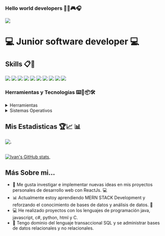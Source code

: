 ### Hello world developers 👋😄:video_game::headphones:

![](https://github.com/IvanArango98/IvanArango98/blob/main/web-design-concept-with-drawings.jpg)

# :computer: Junior software developer :computer:

## Skills 📋📌

<img src="https://img.shields.io/badge/%20-C%23-blue" /> <img src="https://img.shields.io/badge/Java-critical" /> <img src="https://img.shields.io/badge/JavaScript-important" /> <img src="https://img.shields.io/badge/Python-9cf" /> <img src="https://img.shields.io/badge/TSQL-informational" /> <img src="https://img.shields.io/badge/MongoDb-green" /> <img src="https://img.shields.io/badge/React-success" /> <img src="https://img.shields.io/badge/CSS-blue" /> <img src="https://img.shields.io/badge/PowerBI-yellow" />  <img src="https://img.shields.io/badge/HTML-9cf" /> 

### Herramientas y Tecnologías ⌨️🔧📦🛠️
<details>
  <summary>Herramientas</summary>
  <ul>    
  <li>Visual Studio 2019 IDE (C#)</li> 
  <li>Visual Studio Code (Python, JavaScript, React y MongoDb)</li>
  <li>Microsoft sql server management studio (TSQL)</li>
  <li>Microsoft Power BI</li>
  <li>Netbeans IDE (Java)</li>
  <li>Cisco Packet Tracer</li>
  </ul>
</details>

<details>
	<summary>Sistemas Operativos</summary>
	<ul>
	<li>Windows</li>
  <li>Ubuntu</li>  
	<li>Kali Linux</li>
	</ul>
</details>

## Mis Estadisticas :trophy::chart_with_upwards_trend: :bar_chart:

<a href="https://github.com/IvanArango98/github-readme-stats">
  <img align="center" src="https://github-readme-stats.vercel.app/api/top-langs/?username=IvanArango98&layout=compact&theme=tokyonight" />
</a> &nbsp;&nbsp;&nbsp;&nbsp;&nbsp;&nbsp;&nbsp;&nbsp;&nbsp;&nbsp;&nbsp;&nbsp;

<br><a href="https://github.com/IvanArango98/github-readme-stats">
  <img align="center" src="https://github-readme-stats.vercel.app/api?username=IvanArango98&show_icons=true&include_all_commits=true&theme=tokyonight&line_height=27" alt="Ivan's GitHub stats" />
</a> &nbsp;

## Más Sobre mi...

- 🔭 Me gusta investigar e implementar nuevas ideas en mis proyectos personales de desarrollo web con ReactJs. 💻
- 📊 Actualmente estoy aprendiendo MERN STACK Development y reforzando el conocimiento de bases de datos y análisis de datos. 🚀
- 💻 He realizado proyectos con los lenguajes de programación java, javascript, c#, python, html y C.
- :notebook_with_decorative_cover:  Tengo dominio del lenguaje transaccional SQL y se administrar bases de datos relacionales y no relacionales.

